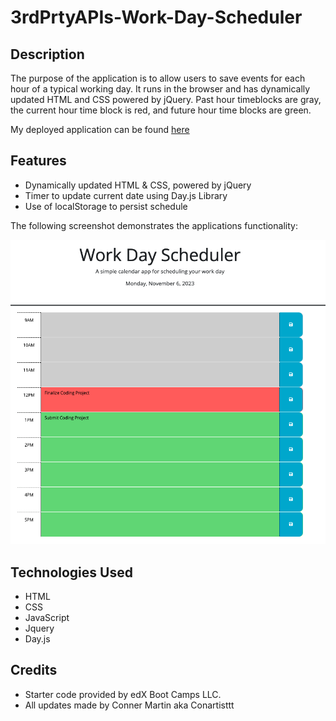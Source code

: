 # 3rdPrtyAPIs-Work-Day-Scheduler

## Description

The purpose of the application is to allow users to save events for each hour of a typical working day. It runs in the browser and has dynamically updated HTML and CSS powered by jQuery. Past hour timeblocks are gray, the current hour time block is red, and future hour time blocks are green.

My deployed application can be found [here](https://conartisttt.github.io/3rdPrtyAPIs-Work-Day-Scheduler/)

## Features

* Dynamically updated HTML & CSS, powered by jQuery
* Timer to update current date using Day.js Library
* Use of localStorage to persist schedule

The following screenshot demonstrates the applications functionality:

![Work Day Scheduler Page](./assets/images/calendar-filled.png)

## Technologies Used

* HTML
* CSS
* JavaScript
* Jquery
* Day.js

## Credits

* Starter code provided by edX Boot Camps LLC.
* All updates made by Conner Martin aka Conartisttt